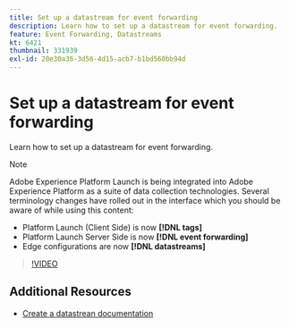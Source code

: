 ```yaml
---
title: Set up a datastream for event forwarding
description: Learn how to set up a datastream for event forwarding.
feature: Event Forwarding, Datastreams
kt: 6421
thumbnail: 331939
exl-id: 20e30a36-3d56-4d15-acb7-b1bd560bb94d
---
```

# Set up a datastream for event forwarding

Learn how to set up a datastream for event forwarding.

>[!NOTE]
>
>Adobe Experience Platform Launch is being integrated into Adobe Experience Platform as a suite of data collection technologies. Several terminology changes have rolled out in the interface which you should be aware of while using this content:
> 
> * Platform Launch (Client Side) is now **[!DNL tags]** 
> * Platform Launch Server Side is now **[!DNL event forwarding]** 
> * Edge configurations are now **[!DNL datastreams]**

>[!VIDEO](https://video.tv.adobe.com/v/331939?quality=12&learn=on)

## Additional Resources

* [Create a datastrean documentation](https://experienceleague.adobe.com/docs/experience-platform/tags/event-forwarding/getting-started.html#create-a-datastream)
